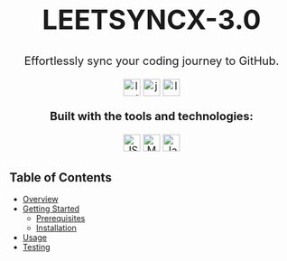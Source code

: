 <div align="center">

<h1 style="font-size: 48px;">LEETSYNCX-3.0</h1>

<p style="font-size: 20px;">Effortlessly sync your coding journey to GitHub.</p>

<p style="font-size: 18px;">
  <img src="https://img.shields.io/badge/last_commit-may-blue" alt="last_commit" style="height: 30px;">
  <img src="https://img.shields.io/badge/javascript-40.6%25-yellow" alt="javascript" style="height: 30px;">
  <img src="https://img.shields.io/badge/languages-3-blue" alt="languages" style="height: 30px;">
</p>

<p style="font-size: 20px;"><strong>Built with the tools and technologies:</strong></p>

<p style="font-size: 18px;">
  <img src="https://img.shields.io/badge/JSON-black" alt="JSON" style="height: 30px;">
  <img src="https://img.shields.io/badge/Markdown-black" alt="Markdown" style="height: 30px;">
  <img src="https://img.shields.io/badge/JavaScript-yellow" alt="JavaScript" style="height: 30px;">
</p>

</div>

## Table of Contents

- [Overview](#overview)
- [Getting Started](#getting-started)
  - [Prerequisites](#prerequisites)
  - [Installation](#installation)
- [Usage](#usage)
- [Testing](#testing)
